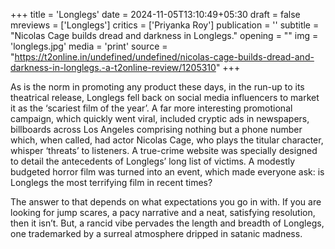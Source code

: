 +++
title = 'Longlegs'
date = 2024-11-05T13:10:49+05:30
draft = false
mreviews = ['Longlegs']
critics = ['Priyanka Roy']
publication = ''
subtitle = "Nicolas Cage builds dread and darkness in Longlegs."
opening = ""
img = 'longlegs.jpg'
media = 'print'
source = "https://t2online.in/undefined/undefined/nicolas-cage-builds-dread-and-darkness-in-longlegs.-a-t2online-review/1205310"
+++

As is the norm in promoting any product these days, in the run-up to its theatrical release, Longlegs fell back on social media influencers to market it as the ‘scariest film of the year’. A far more interesting promotional campaign, which quickly went viral, included cryptic ads in newspapers, billboards across Los Angeles comprising nothing but a phone number which, when called, had actor Nicolas Cage, who plays the titular character, whisper ‘threats’ to listeners. A true-crime website was specially designed to detail the antecedents of Longlegs’ long list of victims. A modestly budgeted horror film was turned into an event, which made everyone ask: is Longlegs the most terrifying film in recent times?

The answer to that depends on what expectations you go in with. If you are looking for jump scares, a pacy narrative and a neat, satisfying resolution, then it isn’t. But, a rancid vibe pervades the length and breadth of Longlegs, one trademarked by a surreal atmosphere dripped in satanic madness.
